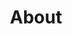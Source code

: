 ---
title: About
image: /img/warmsmear-cobra-removed-cropped.jpg
sections:
  - image: /img/thai-massage.jpg
    text: >
       Originally from the warm mountains of South East Spain, Elena came to live in the UK about 35 years ago after finishing her University degree in English Philology.
       <br/><br/>
       She worked as a teacher of Spanish and English in both the public and private sectors up until she became a mother.
       <br/><br/>
       Elena is highly self motivated and driven. Her philosophy is firmly rooted in ‘doing things for yourself because nobody is going to do it for you’. 
       <br/><br/>
       After being diagnosed with a chronic illness, Elena searched and discovered her true calling and lifelong passion for learning. A journey that began with a deep dive to naturopathy which then encompassed nutrition therapy, kinesiology, yoga and Ayurveda.
       <br/><br/>
       Elena’s education background is a mixture of self taught and official training courses. She qualified as a yoga teacher in 2014 to better understand what she needed to  to stay healthy and pain free with her mind and body and as a Thai Yoga Massage therapist in 2023. She continues to further her studies in Thai Yoga Massage. She is so certified in Clinical Nutrition (1998).
       <br/><br/>
       Elena’s aim is to embrace, encourage and assist with healing at all levels with an emphasis on empowerment, holistic health, uniqueness of every individual, personal growth and spirituality.
    subhead: Elena López

  

---